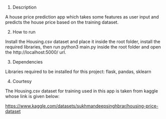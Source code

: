 1) Description

A house price prediction app which takes some features as user input and predicts the house price based on the training dataset.

2) How to run

Install the Housing.csv dataset and place it inside the root folder, install the required libraries, then run python3 main.py inside the root folder and open the http://localhost:5000/ url.

3) Dependencies

Libraries required to be installed for this project: flask, pandas, sklearn

4) Courtesy

The Housing.csv dataset for training used in this app is taken from kaggle whose link is given below:

https://www.kaggle.com/datasets/sukhmandeepsinghbrar/housing-price-dataset

